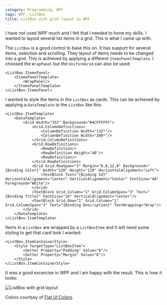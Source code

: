 ```yaml
---
category: Programming, WPF
tags: WPF, ListBox
title: ListBox with grid layout in WPF
---
```


I have not used WPF much and I felt that I needed to hone my skills. I wanted to layout several list items in a grid. This is what I came up with.

<!--excerpt-->

The `ListBox` is a good control to base this on. It has support for several items, selection and scrolling. They layout of items needs to be changed into a grid. This is achieved by applying a different `ItemsPanelTemplate`. I choosed the `WrapPanel` but the `UniformGrid` can also be used: 

	<ListBox.ItemsPanel>
	    <ItemsPanelTemplate>
	        <WrapPanel/>
	    </ItemsPanelTemplate>
	</ListBox.ItemsPanel>


I wanted to style the items in the `ListBox` as cards. This can be achieved by applying a `DataTemplate` to the `ListBox` like this:

	<ListBox.ItemTemplate>
	    <DataTemplate>
	        <Grid Width="332" Background="#4CFFFFFF">
	            <Grid.ColumnDefinitions>
	                <ColumnDefinition Width="132*"/>
	                <ColumnDefinition Width="200*"/>	
	            </Grid.ColumnDefinitions>
	            <Grid.RowDefinitions>
	                <RowDefinition/>
	                <RowDefinition Height="40"/>
	                <RowDefinition/>
	            </Grid.RowDefinitions>	
	            <Grid Grid.RowSpan="3" Margin="0,0,12,0" Background="{Binding Color}" Width="120" Height="120" HorizontalAlignment="Left">
	                <TextBlock Text="{Binding Id}" HorizontalAlignment="Center" VerticalAlignment="Center" FontSize="48" Foreground="White"/>
	            </Grid>
	            <TextBlock Grid.Column="1" Grid.ColumnSpan="3" Text="{Binding Title}" FontSize="16" VerticalAlignment="Center"/>
	            <TextBlock Grid.Row="1" Grid.Column="1" Grid.ColumnSpan="3" Text="{Binding Description}" TextWrapping="Wrap"/>
	        </Grid>
	    </DataTemplate>
	</ListBox.ItemTemplate>

Items in a `ListBox` are wrapped by a `ListBoxItem` and it will need some styling to get that card look I wanted:

	<ListBox.ItemContainerStyle>
	    <Style TargetType="ListBoxItem">
	        <Setter Property="Padding" Value="0"/>
	        <Setter Property="Margin" Value="6"/>
	    </Style>
	</ListBox.ItemContainerStyle> 

It was a good excercise in WPF and I am happy with the result. This is how it looks:

![ListBox with grid layout](/images/2014-09-21-listbox-with-grid-layout.png)

Colors courtsey of [Flat UI Colors](http://flatuicolors.com/).
